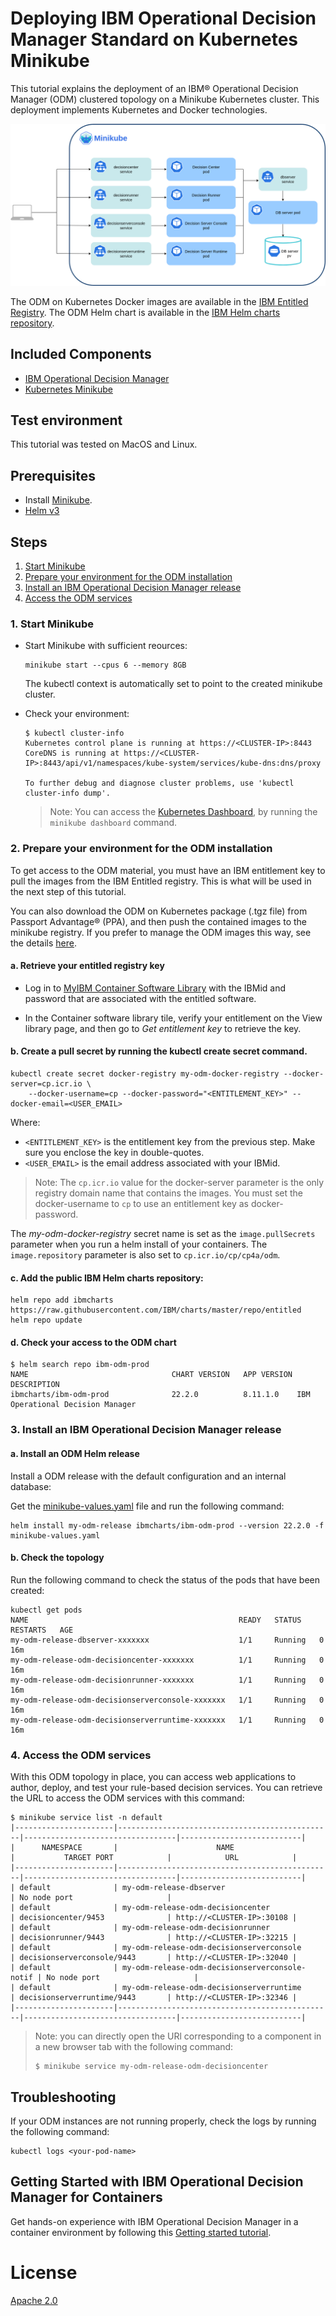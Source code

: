 #  Deploying IBM Operational Decision Manager Standard on Kubernetes Minikube

This tutorial explains the deployment of an IBM® Operational Decision Manager (ODM) clustered topology on a Minikube Kubernetes cluster. This deployment implements Kubernetes and Docker technologies.

![Architecture](images/minikube-architecture.png)

The ODM on Kubernetes Docker images are available in the [IBM Entitled Registry](https://www.ibm.com/cloud/container-registry). The ODM Helm chart is available in the [IBM Helm charts repository](https://github.com/IBM/charts).

## Included Components
- [IBM Operational Decision Manager](https://www.ibm.com/docs/en/odm/8.11.0)
- [Kubernetes Minikube](https://github.com/kubernetes/minikube)

## Test environment
This tutorial was tested on MacOS and Linux.

## Prerequisites

* Install [Minikube](https://github.com/kubernetes/minikube).
* [Helm v3](https://helm.sh/docs/intro/install/)


## Steps

1. [Start Minikube](#start-minikube)
2. [Prepare your environment for the ODM installation](#prepare-your-environment-for-the-odm-installation)
3. [Install an IBM Operational Decision Manager release](#install-an-ibm-operational-decision-manager-release)
4. [Access the ODM services](#access-the-odm-services)

### 1. Start Minikube

- Start Minikube with sufficient reources:

  ```
  minikube start --cpus 6 --memory 8GB
  ```

  The kubectl context is automatically set to point to the created minikube cluster.

- Check your environment:

  ```
  $ kubectl cluster-info
  Kubernetes control plane is running at https://<CLUSTER-IP>:8443
  CoreDNS is running at https://<CLUSTER-IP>:8443/api/v1/namespaces/kube-system/services/kube-dns:dns/proxy

  To further debug and diagnose cluster problems, use 'kubectl cluster-info dump'.
  ```

  > Note: You can access the [Kubernetes Dashboard](http://kubernetes.io/docs/user-guide/ui/), by running the `minikube dashboard` command.

### 2. Prepare your environment for the ODM installation

To get access to the ODM material, you must have an IBM entitlement key to pull the images from the IBM Entitled registry.
This is what will be used in the next step of this tutorial.

You can also download the ODM on Kubernetes package (.tgz file) from Passport Advantage® (PPA), and then push the contained images to the minikube registry. If you prefer to manage the ODM images this way, see the details [here](README-minikube-registry.md).

#### a. Retrieve your entitled registry key

- Log in to [MyIBM Container Software Library](https://myibm.ibm.com/products-services/containerlibrary) with the IBMid and password that are associated with the entitled software.

- In the Container software library tile, verify your entitlement on the View library page, and then go to *Get entitlement key* to retrieve the key.

#### b. Create a pull secret by running the kubectl create secret command.

```
kubectl create secret docker-registry my-odm-docker-registry --docker-server=cp.icr.io \
    --docker-username=cp --docker-password="<ENTITLEMENT_KEY>" --docker-email=<USER_EMAIL>
```

Where:
* `<ENTITLEMENT_KEY>` is the entitlement key from the previous step. Make sure you enclose the key in double-quotes.
* `<USER_EMAIL>` is the email address associated with your IBMid.

> Note: The `cp.icr.io` value for the docker-server parameter is the only registry domain name that contains the images. You must set the docker-username to `cp` to use an entitlement key as docker-password.

The *my-odm-docker-registry* secret name is set as the `image.pullSecrets` parameter when you run a helm install of your containers. The `image.repository` parameter is also set to `cp.icr.io/cp/cp4a/odm`.

#### c. Add the public IBM Helm charts repository:

```
helm repo add ibmcharts https://raw.githubusercontent.com/IBM/charts/master/repo/entitled
helm repo update
```

#### d. Check your access to the ODM chart

```
$ helm search repo ibm-odm-prod
NAME                             	CHART VERSION	APP VERSION	DESCRIPTION
ibmcharts/ibm-odm-prod           	22.2.0       	8.11.1.0   	IBM Operational Decision Manager
```

### 3. Install an IBM Operational Decision Manager release

#### a. Install an ODM Helm release

Install a ODM release with the default configuration and an internal database:

Get the [minikube-values.yaml](./minikube-values.yaml) file and run the following command:

```
helm install my-odm-release ibmcharts/ibm-odm-prod --version 22.2.0 -f minikube-values.yaml
```

#### b. Check the topology

Run the following command to check the status of the pods that have been created: 

```
kubectl get pods
NAME                                               READY   STATUS    RESTARTS   AGE
my-odm-release-dbserver-xxxxxxx                    1/1     Running   0          16m
my-odm-release-odm-decisioncenter-xxxxxxx          1/1     Running   0          16m
my-odm-release-odm-decisionrunner-xxxxxxx          1/1     Running   0          16m
my-odm-release-odm-decisionserverconsole-xxxxxxx   1/1     Running   0          16m
my-odm-release-odm-decisionserverruntime-xxxxxxx   1/1     Running   0          16m

```

### 4. Access the ODM services

With this ODM topology in place, you can access web applications to author, deploy, and test your rule-based decision services. You can retrieve the URL to access the ODM services with this command:

```
$ minikube service list -n default
|----------------------|------------------------------------------------|----------------------------------|---------------------------|
|      NAMESPACE       |                      NAME                      |           TARGET PORT            |            URL            |
|----------------------|------------------------------------------------|----------------------------------|---------------------------|
| default              | my-odm-release-dbserver                        | No node port                     |
| default              | my-odm-release-odm-decisioncenter              | decisioncenter/9453              | http://<CLUSTER-IP>:30108 |
| default              | my-odm-release-odm-decisionrunner              | decisionrunner/9443              | http://<CLUSTER-IP>:32215 |
| default              | my-odm-release-odm-decisionserverconsole       | decisionserverconsole/9443       | http://<CLUSTER-IP>:32040 |
| default              | my-odm-release-odm-decisionserverconsole-notif | No node port                     |
| default              | my-odm-release-odm-decisionserverruntime       | decisionserverruntime/9443       | http://<CLUSTER-IP>:32346 |
|----------------------|------------------------------------------------|----------------------------------|---------------------------|
```

> Note: you can directly open the URl corresponding to a component in a new browser tab with the following command:
> ```
> $ minikube service my-odm-release-odm-decisioncenter
> ```

## Troubleshooting

If your ODM instances are not running properly, check the logs by running the following command:
```
kubectl logs <your-pod-name>
```

## Getting Started with IBM Operational Decision Manager for Containers

Get hands-on experience with IBM Operational Decision Manager in a container environment by following this [Getting started tutorial](https://github.com/DecisionsDev/odm-for-container-getting-started/blob/master/README.md).

# License
[Apache 2.0](LICENSE)
